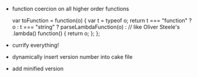 * function coercion on all higher order functions

	var toFunction = function(o) {
		var t = typeof o;
		return t === "function" ? o :
			t === "string" ? parseLambdaFunction(o) : // like Oliver Steele's .lambda()
			function() { return o; };
	};

* currify everything!
* dynamically insert version number into cake file
* add minified version
